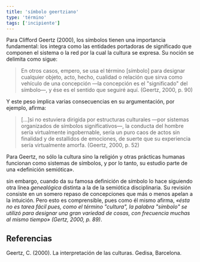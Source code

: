 ```yaml
---
title: 'símbolo geertziano'
type: 'término'
tags: ['incipiente']
---
```


Para Clifford Geertz (2000), los símbolos tienen una importancia fundamental: los integra como las entidades portadoras de significado que componen el sistema o la red por la cual la cultura se expresa. Su noción se delimita como sigue:

>En otros casos, empero, se usa el término [símbolo] para designar cualquier objeto, acto, hecho, cualidad o relación que sirva como vehículo de una concepción —la concepción es el "significado" del símbolo—, y ése es el sentido que seguiré aquí. (Geertz, 2000, p. 90)

Y este peso implica varias consecuencias en su argumentación, por ejemplo, afirma:

>[...]si no estuviera dirigida por estructuras culturales —por sistemas organizados de símbolos significativos—, la conducta del hombre sería virtualmente ingobernable, sería un puro caos de actos sin finalidad y de estallidos de emociones, de suerte que su experiencia sería virtualmente amorfa. (Geertz, 2000, p. 52)

Para Geertz, no sólo la cultura sino la religión y otras prácticas humanas funcionan como sistemas de símbolos, y por lo tanto, su estudio parte de una «definición semiótica».

sin embargo, cuando da su famosa definición de símbolo lo hace siguiendo otra línea *genealógica* distinta a la de la semiótica disciplinaria. Su revisión consiste en un somero repaso de concepciones que más o menos apelan a la intuición. Pero esto es comprensible, pues como él mismo afirma, *«ésta no es tarea fácil pues, como el término "cultura", la palabra "símbolo" se utilizó para designar una gran variedad de cosas, con frecuencia muchas al mismo tiempo» (Gertz, 2000, p. 89)*.


## Referencias

Geertz, C. (2000). La interpretación de las culturas. Gedisa, Barcelona.
